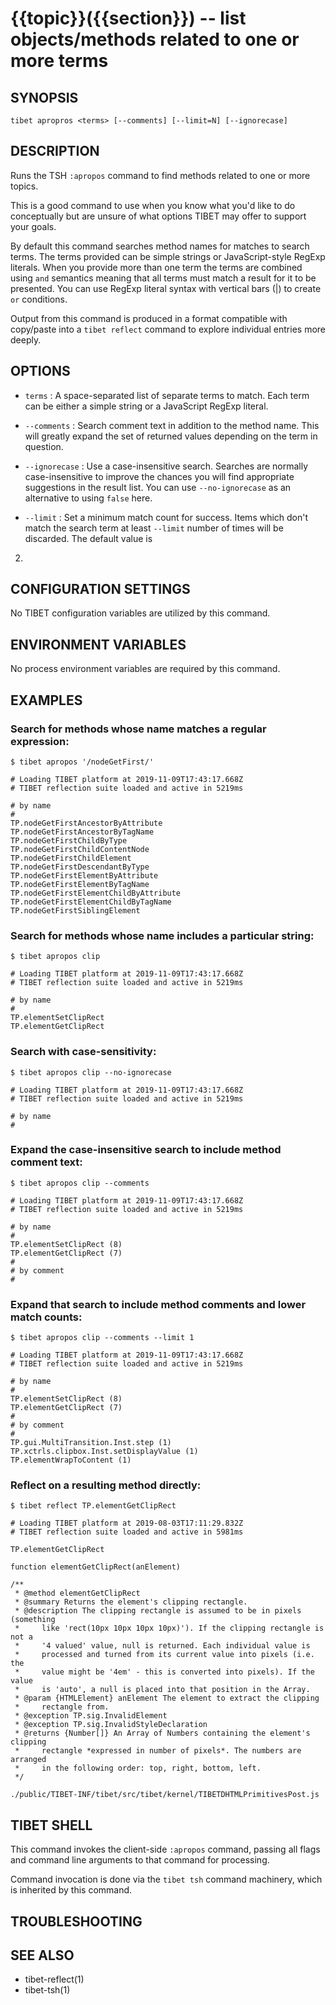 {{topic}}({{section}}) -- list objects/methods related to one or more terms
=============================================

## SYNOPSIS

`tibet apropros <terms> [--comments] [--limit=N] [--ignorecase]`

## DESCRIPTION

Runs the TSH `:apropos` command to find methods related to one or more topics.

This is a good command to use when you know what you'd like to do conceptually
but are unsure of what options TIBET may offer to support your goals.

By default this command searches method names for matches to search terms.
The terms provided can be simple strings or JavaScript-style RegExp literals.
When you provide more than one term the terms are combined using `and` semantics
meaning that all terms must match a result for it to be presented. You can use
RegExp literal syntax with vertical bars (|) to create `or` conditions.

Output from this command is produced in a format compatible with copy/paste into
a `tibet reflect` command to explore individual entries more deeply.

## OPTIONS

  * `terms` :
    A space-separated list of separate terms to match. Each term can be either a
simple string or a JavaScript RegExp literal.

  * `--comments` :
    Search comment text in addition to the method name. This will greatly expand
the set of returned values depending on the term in question.

  * `--ignorecase` :
    Use a case-insensitive search. Searches are normally case-insensitive to
improve the chances you will find appropriate suggestions in the result list.
You can use `--no-ignorecase` as an alternative to using `false` here.

  * `--limit` :
    Set a minimum match count for success. Items which don't match the search
term at least `--limit` number of times will be discarded. The default value is
2.

## CONFIGURATION SETTINGS

No TIBET configuration variables are utilized by this command.

## ENVIRONMENT VARIABLES

No process environment variables are required by this command.

## EXAMPLES

### Search for methods whose name matches a regular expression:

    $ tibet apropos '/nodeGetFirst/'

    # Loading TIBET platform at 2019-11-09T17:43:17.668Z
    # TIBET reflection suite loaded and active in 5219ms

    # by name
    #
    TP.nodeGetFirstAncestorByAttribute
    TP.nodeGetFirstAncestorByTagName
    TP.nodeGetFirstChildByType
    TP.nodeGetFirstChildContentNode
    TP.nodeGetFirstChildElement
    TP.nodeGetFirstDescendantByType
    TP.nodeGetFirstElementByAttribute
    TP.nodeGetFirstElementByTagName
    TP.nodeGetFirstElementChildByAttribute
    TP.nodeGetFirstElementChildByTagName
    TP.nodeGetFirstSiblingElement

### Search for methods whose name includes a particular string:

    $ tibet apropos clip

    # Loading TIBET platform at 2019-11-09T17:43:17.668Z
    # TIBET reflection suite loaded and active in 5219ms

    # by name
    #
    TP.elementSetClipRect
    TP.elementGetClipRect

### Search with case-sensitivity:

    $ tibet apropos clip --no-ignorecase

    # Loading TIBET platform at 2019-11-09T17:43:17.668Z
    # TIBET reflection suite loaded and active in 5219ms

    # by name
    #

### Expand the case-insensitive search to include method comment text:

    $ tibet apropos clip --comments

    # Loading TIBET platform at 2019-11-09T17:43:17.668Z
    # TIBET reflection suite loaded and active in 5219ms

    # by name
    #
    TP.elementSetClipRect (8)
    TP.elementGetClipRect (7)
    #
    # by comment
    #

### Expand that search to include method comments and lower match counts:

    $ tibet apropos clip --comments --limit 1

    # Loading TIBET platform at 2019-11-09T17:43:17.668Z
    # TIBET reflection suite loaded and active in 5219ms

    # by name
    #
    TP.elementSetClipRect (8)
    TP.elementGetClipRect (7)
    #
    # by comment
    #
    TP.gui.MultiTransition.Inst.step (1)
    TP.xctrls.clipbox.Inst.setDisplayValue (1)
    TP.elementWrapToContent (1)

### Reflect on a resulting method directly:

    $ tibet reflect TP.elementGetClipRect

    # Loading TIBET platform at 2019-08-03T17:11:29.832Z
    # TIBET reflection suite loaded and active in 5981ms

    TP.elementGetClipRect

    function elementGetClipRect(anElement)

    /**
     * @method elementGetClipRect
     * @summary Returns the element's clipping rectangle.
     * @description The clipping rectangle is assumed to be in pixels (something
     *     like 'rect(10px 10px 10px 10px)'). If the clipping rectangle is not a
     *     '4 valued' value, null is returned. Each individual value is
     *     processed and turned from its current value into pixels (i.e. the
     *     value might be '4em' - this is converted into pixels). If the value
     *     is 'auto', a null is placed into that position in the Array.
     * @param {HTMLElement} anElement The element to extract the clipping
     *     rectangle from.
     * @exception TP.sig.InvalidElement
     * @exception TP.sig.InvalidStyleDeclaration
     * @returns {Number[]} An Array of Numbers containing the element's clipping
     *     rectangle *expressed in number of pixels*. The numbers are arranged
     *     in the following order: top, right, bottom, left.
     */

    ./public/TIBET-INF/tibet/src/tibet/kernel/TIBETDHTMLPrimitivesPost.js

## TIBET SHELL

This command invokes the client-side `:apropos` command, passing all flags and
command line arguments to that command for processing.

Command invocation is done via the `tibet tsh` command machinery, which is
inherited by this command.

## TROUBLESHOOTING


## SEE ALSO

  * tibet-reflect(1)
  * tibet-tsh(1)

